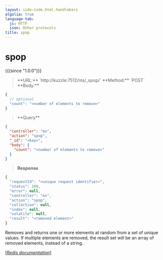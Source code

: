 ```yaml
---
layout: side-code.html.handlebars
algolia: true
language-tab:
  js: HTTP
  json: Other protocols
title: spop
---
```


# spop

{{{since "1.0.0"}}}




<blockquote class="js">
<p>
**URL:** `http://kuzzle:7512/ms/_spop/<key>`  
**Method:** `POST`  
**Body:**
</p>
</blockquote>


```js
{
  // optional
  "count": "<number of elements to remove>"
}
```



<blockquote class="json">
<p>
**Query**
</p>
</blockquote>


```json
{
  "controller": "ms",
  "action": "spop",
  "_id": "<key>",
  "body": {
    "count": "<number of elements to remove>"
  }
}
```

>**Response**

```javascript
{
  "requestId": "<unique request identifier>",
  "status": 200,
  "error": null,
  "controller": "ms",
  "action": "spop",
  "collection": null,
  "index": null,
  "volatile": null,
  "result": "<removed element>"
}
```

Removes and returns one or more elements at random from a set of unique values. If multiple elements are removed, the result set will be an array of removed elements, instead of a string.

[[_Redis documentation_]](https://redis.io/commands/spop)
